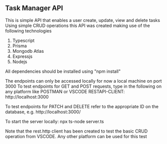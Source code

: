 Task Manager API
----------------

This is simple API that enables a user create, update, view and delete tasks
Using simple CRUD operations this API was created making use of the following technologies
1. Typescript
2. Prisma
3. Mongodb Atlas
4. Expressjs
5. Nodejs

All dependencies should be installed using 
"npm install"

The endpoints can only be accessed locally for now a local machine on port 3000
To test endpoints for GET and POST requests, type in the following on any platform like POSTMAN or VSCODE RESTAPI-CLIENT:
http://localhost:3000

To test endpoints for PATCH and DELETE refer to the appropriate ID on the database, e.g.
http://localhost:3000/


To start the server locally:
npx ts-node server.ts



Note that the rest.http client has been created to test the basic CRUD operation from VSCODE. Any other platform can be used for this test

